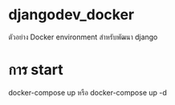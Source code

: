 # djangodev_docker
ตัวอย่าง Docker environment สำหรับพัฒนา django

# การ start
docker-compose up
หรือ 
docker-compose up -d
